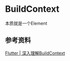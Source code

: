 # BuildContext

本质就是一个Element


## 参考资料

[Flutter | 深入理解BuildContext](https://juejin.im/post/5c665cb651882562914ec153)